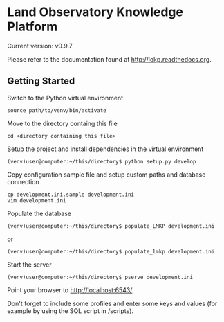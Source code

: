Land Observatory Knowledge Platform
===========

Current version: v0.9.7

Please refer to the documentation found at http://lokp.readthedocs.org.

Getting Started
---------------

Switch to the Python virtual environment

    source path/to/venv/bin/activate

Move to the directory containg this file

    cd <directory containing this file>

Setup the project and install dependencies in the virtual environment

    (venv)user@computer:~/this/directory$ python setup.py develop

Copy configuration sample file and setup custom paths and database connection

    cp development.ini.sample development.ini
    vim development.ini

Populate the database

    (venv)user@computer:~/this/directory$ populate_LMKP development.ini

or

    (venv)user@computer:~/this/directory$ populate_lmkp development.ini

Start the server

    (venv)user@computer:~/this/directory$ pserve development.ini

Point your browser to [http://localhost:6543/](http://localhost:6543/)

Don't forget to include some profiles and enter some keys and values (for
example by using the SQL script in /scripts).
